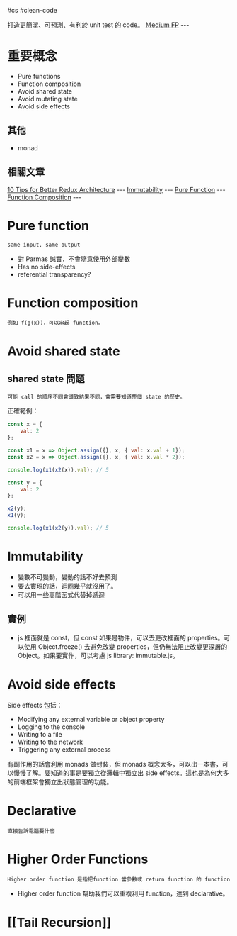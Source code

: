 #cs #clean-code

打造更簡潔、可預測、有利於 unit test 的 code。
[Ｍedium FP](https://medium.com/javascript-scene/master-the-javascript-interview-what-is-functional-programming-7f218c68b3a0) --- 

# 重要概念
-   Pure functions
-   Function composition
-   Avoid shared state
-   Avoid mutating state
-   Avoid side effects

## 其他
- monad

## 相關文章
[10 Tips for Better Redux Architecture](https://medium.com/javascript-scene/10-tips-for-better-redux-architecture-69250425af44) ---
[Immutability](https://medium.com/javascript-scene/the-dao-of-immutability-9f91a70c88cd) ---
[Pure Function](https://medium.com/javascript-scene/master-the-javascript-interview-what-is-a-pure-function-d1c076bec976) ---
[Function Composition](https://medium.com/javascript-scene/master-the-javascript-interview-what-is-function-composition-20dfb109a1a0) ---


# Pure function
	same input, same output
 
- 對 Parmas 誠實，不會隨意使用外部變數
-   Has no side-effects
- referential transparency?

# Function composition
	例如 f(g(x))，可以串起 function。

# Avoid shared state
## shared state 問題
	可能 call 的順序不同會導致結果不同，會需要知道整個 state 的歷史。
正確範例：
```js
const x = {
	val: 2
};

const x1 = x => Object.assign({}, x, { val: x.val + 1});
const x2 = x => Object.assign({}, x, { val: x.val * 2});

console.log(x1(x2(x)).val); // 5

const y = {
	val: 2
};

x2(y);
x1(y);

console.log(x1(x2(y)).val); // 5
```

# Immutability
- 變數不可變動，變動的話不好去預測
- 要去實現的話，迴圈幾乎就沒用了。
- 可以用一些高階函式代替掉遞迴

## 實例
- js 裡面就是 const，但 const 如果是物件，可以去更改裡面的 properties。可以使用 Object.freeze() 去避免改變 properties，但仍無法阻止改變更深層的 Object。如果要實作，可以考慮 js library: immutable.js。

# Avoid side effects
Side effects 包括：
- Modifying any external variable or object property
-   Logging to the console
-   Writing to a file
-   Writing to the network
- Triggering any external process

有副作用的話會利用 monads 做封裝，但 monads 概念太多，可以出一本書，可以慢慢了解。要知道的事是要獨立從邏輯中獨立出 side effects。這也是為何大多的前端框架會獨立出狀態管理的功能。

# Declarative
	直接告訴電腦要什麼

# Higher Order Functions
	Higher order function 是指把function 當參數或 return function 的 function
-   Higher order function 幫助我們可以重複利用 function，達到 declarative。

# [[Tail Recursion]]